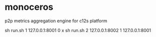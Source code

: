 # monoceros
p2p metrics aggregation engine for c12s platform

sh run.sh 1 127.0.0.1:8001 0 x
sh run.sh 2 127.0.0.1:8002 1 127.0.0.1:8001